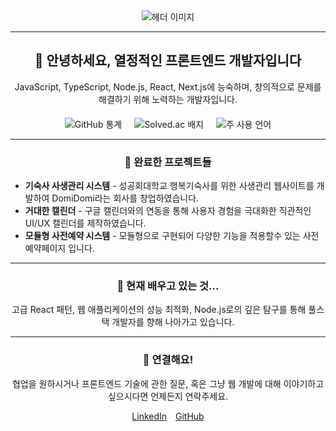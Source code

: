 <div align="center">
  <img src="https://capsule-render.vercel.app/api?type=Rect&text=프론트개발&color=timeGradient&height=150&fontSize=90&fontAlign=70" alt="헤더 이미지">
  <hr/>
  <h2>👋 안녕하세요, 열정적인 프론트엔드 개발자입니다</h2>
  <p>JavaScript, TypeScript, Node.js, React, Next.js에 능숙하며, 창의적으로 문제를 해결하기 위해 노력하는 개발자입니다.</p>
  <div style="display: flex; justify-content: center; gap: 20px; margin-top: 20px;">  
    <img src="https://github-readme-stats.vercel.app/api?username=LeeHueeng&show_icons=true&theme=cobalt" alt="GitHub 통계" style="max-width: 30%;">
    <img src="http://mazassumnida.wtf/api/generate_badge?boj=zzxx3730" alt="Solved.ac 배지" style="max-width: 30%;">
    <img src="https://github-readme-stats.vercel.app/api/top-langs/?username=LeeHueeng&layout=compact&theme=tokyonight" alt="주 사용 언어" style="max-width: 30%;">
  </div>
  <hr/>
  <h3>🔭 완료한 프로젝트들</h3>
  <ul style="text-align: left;">
    <li><b>기숙사 사생관리 시스템</b> - 성공회대학교 행복기숙사를 위한 사생관리 웹사이트를 개발하여 DomiDomi라는 회사를 창업하였습니다.</li>
    <li><b>거대한 캘린더</b> - 구글 캘린더와의 연동을 통해 사용자 경험을 극대화한 직관적인 UI/UX 캘린더를 제작하였습니다.</li>
    <li><b>모듈형 사전예약 시스템</b> - 모듈형으로 구현되어 다양한 기능을 적용할수 있는 사전예약페이지 입니다.</li>
  </ul>
  <hr/>
  <h3>🌱 현재 배우고 있는 것...</h3>
  <p>고급 React 패턴, 웹 애플리케이션의 성능 최적화, Node.js로의 깊은 탐구를 통해 풀스택 개발자를 향해 나아가고 있습니다.</p>
  <hr/>
  <h3>💬 연결해요!</h3>
  <p>협업을 원하시거나 프론트엔드 기술에 관한 질문, 혹은 그냥 웹 개발에 대해 이야기하고 싶으시다면 언제든지 연락주세요.</p>
  <a href="YOUR_LINKEDIN_PROFILE" style="margin-right: 10px;">LinkedIn</a>
  <a href="YOUR_GITHUB_PROFILE">GitHub</a>
</div>
